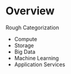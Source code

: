 # Overview
Rough Categorization
- Compute
- Storage
- Big Data
- Machine Learning
- Application Services

